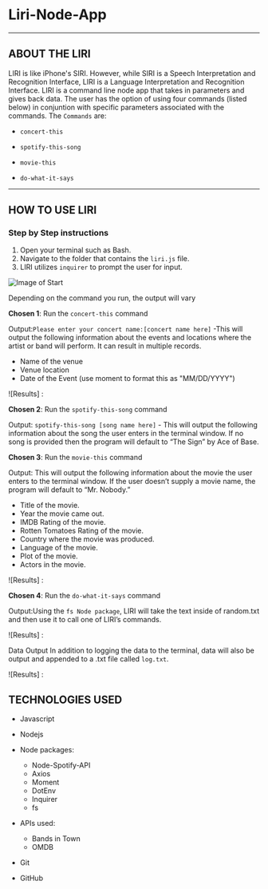 # Liri-Node-App

- - -

## ABOUT THE LIRI

LIRI is like iPhone's SIRI. However, while SIRI is a Speech Interpretation and Recognition Interface, LIRI is a Language Interpretation and Recognition Interface. LIRI is a command line node app that takes in parameters and gives back data. The user has the option of using four commands (listed below) in conjuntion with specific parameters associated with the commands. The  `Commands` are:

   * `concert-this`

   * `spotify-this-song`

   * `movie-this`

   * `do-what-it-says`

- - -

## HOW TO USE LIRI

### **Step by Step instructions**

1. Open your terminal such as Bash.
2. Navigate to the folder that contains the `liri.js` file. 
3. LIRI utilizes `inquirer` to prompt the user for input.

![Image of Start](1start.png)

Depending on the command you run, the output will vary


**Chosen 1**: Run the `concert-this` command

Output:`Please enter your concert name:[concert name here]` -This will output the following information about  the events and locations where the artist or band will perform. It can result in multiple records. 

   * Name of the venue
   * Venue location
   * Date of the Event (use moment to format this as "MM/DD/YYYY")

![Results] : 

**Chosen 2**: Run the `spotify-this-song` command

Output: `spotify-this-song [song name here]` - This will output the following information about the song the user enters in the terminal window. If no song is provided then the program will default to “The Sign” by Ace of Base.



**Chosen 3**: Run the `movie-this` command

Output: This will output the following information about the movie the user enters to the terminal window. If the user doesn’t supply a movie name, the program will default to “Mr. Nobody.”

   * Title of the movie.
   * Year the movie came out.
   * IMDB Rating of the movie.
   * Rotten Tomatoes Rating of the movie.
   * Country where the movie was produced.
   * Language of the movie.
   * Plot of the movie.
   * Actors in the movie.

![Results] : 

**Chosen 4**: Run the `do-what-it-says` command

Output:Using the `fs Node package`, LIRI will take the text inside of random.txt and then use it to call one of LIRI’s commands.

![Results] : 

Data Output In addition to logging the data to the terminal, data will also be output and appended to a .txt file called `log.txt`.

![Results] : 



## TECHNOLOGIES USED
* Javascript
* Nodejs
* Node packages:
    * Node-Spotify-API
    * Axios
    * Moment
    * DotEnv
    * Inquirer
    * fs

* APIs used:
    * Bands in Town
    * OMDB
* Git
* GitHub








